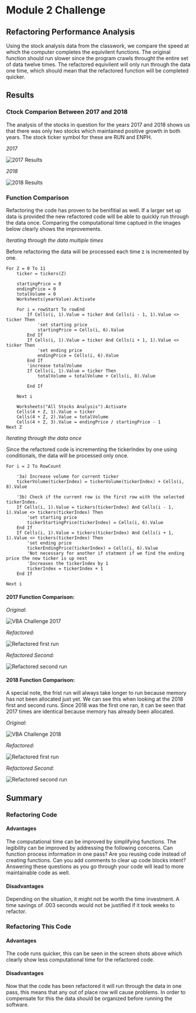 # Module 2 Challenge
## Refactoring Performance Analysis 
Using the stock analysis data from the classwork, we compare the speed at which the computer completes the equivilent functions. The original function should run slower since the program crawls throught the entire set of data twelve times. The refactored equivilent will only run through the data one time, which should mean that the refactored function will be completed quicker.

## Results
### Ctock Comparion Between 2017 and 2018

The analysis of the stocks in question for the years 2017 and 2018 shows us that there was only two stocks which maintained positive growth in both years. The stock ticker symbol for these are RUN and ENPH.

*2017*

![2017 Results](/Resources/2017-all-stocks.png)

*2018*

![2018 Results](/Resources/2018-all-stocks.png)


### Function Comparison
Refactoring the code has proven to be benifitial as well. If a larger set up data is provided the new refactored code will be able to quickly run through the data once. Comparing the computational time captued in the images below clearly shows the improvements. 

*Iterating through the data multiple times*

Before refactoring the data will be processed each time z is incremented by one.

```VBA
For Z = 0 To 11
    ticker = tickers(Z)
    
    startingPrice = 0
    endingPrice = 0
    totalVolume = 0
    Worksheets(yearValue).Activate
    
    For i = rowStart To rowEnd
        If Cells(i, 1).Value = ticker And Cells(i - 1, 1).Value <> ticker Then
            'set starting price
            startingPrice = Cells(i, 6).Value
        End If
        If Cells(i, 1).Value = ticker And Cells(i + 1, 1).Value <> ticker Then
            'set ending price
            endingPrice = Cells(i, 6).Value
        End If
        'increase totalVolume
        If Cells(i, 1).Value = ticker Then
            totalVolume = totalVolume + Cells(i, 8).Value
            
        End If
    
    Next i

    Worksheets("All Stocks Analysis").Activate
    Cells(4 + Z, 1).Value = ticker
    Cells(4 + Z, 2).Value = totalVolume
    Cells(4 + Z, 3).Value = endingPrice / startingPrice - 1
Next Z
```
*Iterating through the data once*

Since the refactored code is incrementing the tickerIndex by one using conditionals, the data will be processed only once. 

```VBA
For i = 2 To RowCount

    '3a) Increase volume for current ticker
    tickerVolume(tickerIndex) = tickerVolume(tickerIndex) + Cells(i, 8).Value
    
    '3b) Check if the current row is the first row with the selected tickerIndex.
    If Cells(i, 1).Value = tickers(tickerIndex) And Cells(i - 1, 1).Value <> tickers(tickerIndex) Then
        'set starting price
        tickerStartingPrice(tickerIndex) = Cells(i, 6).Value
    End If
    If Cells(i, 1).Value = tickers(tickerIndex) And Cells(i + 1, 1).Value <> tickers(tickerIndex) Then
        'set ending price
        tickerEndingPrice(tickerIndex) = Cells(i, 6).Value
        'Not necessary for another if statment if we find the ending price the new ticker is up next
        'Increases the tickerIndex by 1
        tickerIndex = tickerIndex + 1
    End If

Next i

```

#### 2017 Function Comparison:

*Original:*

![VBA Challenge 2017](/Resources/VBA_Challenge_2017.png)

*Refactored:*

![Refactored first run](/Resources/VBA_Challenge_2017%20-%20refactored.png)

*Refactored Second:*

![Refactored second run](/Resources/VBA_Challenge_2017%20-%20refactored%20-%20second%20run.png)

#### 2018 Function Comparison:

A special note, the frist run will always take longer to run because memory has not been allocated just yet. We can see this when looking at the 2018 first and second runs. Since 2018 was the first one ran, it can be seen that 2017 times are identical because memory has already been allocated. 

*Original:*

![VBA Challenge 2018](/Resources/VBA_Challenge_2018.png)

*Refactored:*

![Refactored first run](/Resources/VBA_Challenge_2018%20-%20refactored.png)

*Refactored Second:*

![Refactored second run](/Resources/VBA_Challenge_2018%20-%20refactored%20-%20second%20run.png)


## Summary
### Refactoring Code
#### Advantages
The computational time can be improved by simplifying functions. The legibility can be improved by addressing the following concerns. Can function process information in one pass? Are you reusing code instead of creating functions. Can you add comments to clear up code blocks intent? Answering these questions as you go through your code will lead to more maintainable code as well.

#### Disadvantages
Depending on the situation, it might not be worth the time investment. A time savings of .003 seconds would not be justified if it took weeks to refactor. 

### Refactoring This Code
#### Advantages
The code runs quicker, this can be seen in the screen shots above which clearly show less computational time for the refactored code.

#### Disadvantages
Now that the code has been refactored it will run through the data in one pass, this means that any out of place row will cause problems. In order to compensate for this the data should be organized before running the software.